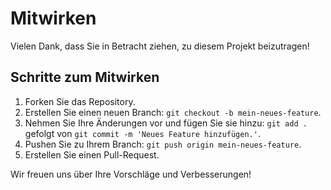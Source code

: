 # Mitwirken

Vielen Dank, dass Sie in Betracht ziehen, zu diesem Projekt beizutragen!

## Schritte zum Mitwirken
1. Forken Sie das Repository.
2. Erstellen Sie einen neuen Branch: `git checkout -b mein-neues-feature`.
3. Nehmen Sie Ihre Änderungen vor und fügen Sie sie hinzu: `git add .` gefolgt von `git commit -m 'Neues Feature hinzufügen.'`.
4. Pushen Sie zu Ihrem Branch: `git push origin mein-neues-feature`.
5. Erstellen Sie einen Pull-Request.

Wir freuen uns über Ihre Vorschläge und Verbesserungen!